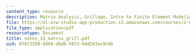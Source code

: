 ```yaml
---
content_type: resource
description: Matrix Analysis, Grillage, Intro to Finite Element Modeling
file: https://ol-ocw-studio-app-production.s3.amazonaws.com/courses/2-082-ship-structural-analysis-design-13-122-spring-2003/076f25098469dbd6597304d243ac9c6b_notes_33_matrix_grill.pdf
file_type: application/pdf
resourcetype: Document
title: notes_33_matrix_grill.pdf
uid: 076f2509-8469-dbd6-5973-04d243ac9c6b
---
```

